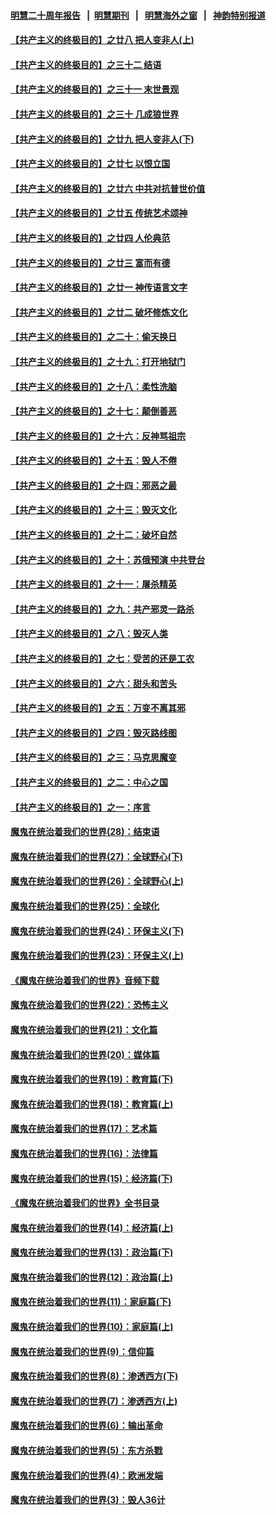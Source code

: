 #### [明慧二十周年报告](https://github.com/gfw-breaker/mh-reports/blob/master/README.md?t=07210501) &nbsp;&nbsp;|&nbsp;&nbsp;[明慧期刊](https://github.com/gfw-breaker/mh-qikan) &nbsp;&nbsp;|&nbsp;&nbsp; [明慧海外之窗](https://github.com/gfw-breaker/mh-news/blob/master/README.md?t=07210501) &nbsp;&nbsp;|&nbsp;&nbsp; [神韵特别报道](https://github.com/gfw-breaker/mh-news/blob/master/shenyun.md?t=07210501) 

#### [【共产主义的终极目的】之廿八 把人变非人(上)](../pages/nsc422/n11340492.md?t=07210501) 

#### [【共产主义的终极目的】之三十二 结语](../pages/nsc422/n11360535.md?t=07210501) 

#### [【共产主义的终极目的】之三十一 末世景观](../pages/nsc422/n11351129.md?t=07210501) 

#### [【共产主义的终极目的】之三十 几成狼世界](../pages/nsc422/n11348280.md?t=07210501) 

#### [【共产主义的终极目的】之廿九 把人变非人(下)](../pages/nsc422/n11344140.md?t=07210501) 

#### [【共产主义的终极目的】之廿七 以恨立国](../pages/nsc422/n11336944.md?t=07210501) 

#### [【共产主义的终极目的】之廿六 中共对抗普世价值](../pages/nsc422/n11324785.md?t=07210501) 

#### [【共产主义的终极目的】之廿五 传统艺术颂神](../pages/nsc422/n11296396.md?t=07210501) 

#### [【共产主义的终极目的】之廿四 人伦典范](../pages/nsc422/n11296397.md?t=07210501) 

#### [【共产主义的终极目的】之廿三 富而有德](../pages/nsc422/n11283598.md?t=07210501) 

#### [【共产主义的终极目的】之廿一 神传语言文字](../pages/nsc422/n11263265.md?t=07210501) 

#### [【共产主义的终极目的】之廿二 破坏修炼文化](../pages/nsc422/n11245728.md?t=07210501) 

#### [【共产主义的终极目的】之二十：偷天换日](../pages/nsc422/n11238846.md?t=07210501) 

#### [【共产主义的终极目的】之十九：打开地狱门](../pages/nsc422/n11206376.md?t=07210501) 

#### [【共产主义的终极目的】之十八：柔性洗脑](../pages/nsc422/n11199994.md?t=07210501) 

#### [【共产主义的终极目的】之十七：颠倒善恶](../pages/nsc422/n11179782.md?t=07210501) 

#### [【共产主义的终极目的】之十六：反神骂祖宗](../pages/nsc422/n11166798.md?t=07210501) 

#### [【共产主义的终极目的】之十五：毁人不倦](../pages/nsc422/n11166792.md?t=07210501) 

#### [【共产主义的终极目的】之十四：邪恶之最](../pages/nsc422/n11150249.md?t=07210501) 

#### [【共产主义的终极目的】之十三：毁灭文化](../pages/nsc422/n11135227.md?t=07210501) 

#### [【共产主义的终极目的】之十二：破坏自然](../pages/nsc422/n11135214.md?t=07210501) 

#### [【共产主义的终极目的】之十：苏俄预演 中共登台](../pages/nsc422/n11118424.md?t=07210501) 

#### [【共产主义的终极目的】之十一：屠杀精英](../pages/nsc422/n11118442.md?t=07210501) 

#### [【共产主义的终极目的】之九：共产邪灵一路杀](../pages/nsc422/n11114139.md?t=07210501) 

#### [【共产主义的终极目的】之八：毁灭人类](../pages/nsc422/n11108503.md?t=07210501) 

#### [【共产主义的终极目的】之七：受苦的还是工农](../pages/nsc422/n11101809.md?t=07210501) 

#### [【共产主义的终极目的】之六：甜头和苦头](../pages/nsc422/n11096971.md?t=07210501) 

#### [【共产主义的终极目的】之五：万变不离其邪](../pages/nsc422/n11091285.md?t=07210501) 

#### [【共产主义的终极目的】之四：毁灭路线图](../pages/nsc422/n11086284.md?t=07210501) 

#### [【共产主义的终极目的】之三：马克思魔变](../pages/nsc422/n11061941.md?t=07210501) 

#### [【共产主义的终极目的】之二：中心之国](../pages/nsc422/n11047728.md?t=07210501) 

#### [【共产主义的终极目的】之一：序言](../pages/nsc422/n11086077.md?t=07210501) 

#### [魔鬼在统治着我们的世界(28)：结束语](../pages/nsc422/n10936246.md?t=07210501) 

#### [魔鬼在统治着我们的世界(27)：全球野心(下)](../pages/nsc422/n10928319.md?t=07210501) 

#### [魔鬼在统治着我们的世界(26)：全球野心(上)](../pages/nsc422/n10900318.md?t=07210501) 

#### [魔鬼在统治着我们的世界(25)：全球化](../pages/nsc422/n10788205.md?t=07210501) 

#### [魔鬼在统治着我们的世界(24)：环保主义(下)](../pages/nsc422/n10695307.md?t=07210501) 

#### [魔鬼在统治着我们的世界(23)：环保主义(上)](../pages/nsc422/n10688613.md?t=07210501) 

#### [《魔鬼在统治着我们的世界》音频下载](../pages/nsc422/n10635553.md?t=07210501) 

#### [魔鬼在统治着我们的世界(22)：恐怖主义](../pages/nsc422/n10614727.md?t=07210501) 

#### [魔鬼在统治着我们的世界(21)：文化篇](../pages/nsc422/n10597706.md?t=07210501) 

#### [魔鬼在统治着我们的世界(20)：媒体篇](../pages/nsc422/n10586579.md?t=07210501) 

#### [魔鬼在统治着我们的世界(19)：教育篇(下)](../pages/nsc422/n10564808.md?t=07210501) 

#### [魔鬼在统治着我们的世界(18)：教育篇(上)](../pages/nsc422/n10526970.md?t=07210501) 

#### [魔鬼在统治着我们的世界(17)：艺术篇](../pages/nsc422/n10499093.md?t=07210501) 

#### [魔鬼在统治着我们的世界(16)：法律篇](../pages/nsc422/n10485969.md?t=07210501) 

#### [魔鬼在统治着我们的世界(15)：经济篇(下)](../pages/nsc422/n10469975.md?t=07210501) 

#### [《魔鬼在统治着我们的世界》全书目录](../pages/nsc422/n10464261.md?t=07210501) 

#### [魔鬼在统治着我们的世界(14)：经济篇(上)](../pages/nsc422/n10457370.md?t=07210501) 

#### [魔鬼在统治着我们的世界(13)：政治篇(下)](../pages/nsc422/n10448270.md?t=07210501) 

#### [魔鬼在统治着我们的世界(12)：政治篇(上)](../pages/nsc422/n10444576.md?t=07210501) 

#### [魔鬼在统治着我们的世界(11)：家庭篇(下)](../pages/nsc422/n10440961.md?t=07210501) 

#### [魔鬼在统治着我们的世界(10)：家庭篇(上)](../pages/nsc422/n10435448.md?t=07210501) 

#### [魔鬼在统治着我们的世界(9)：信仰篇](../pages/nsc422/n10432159.md?t=07210501) 

#### [魔鬼在统治着我们的世界(8)：渗透西方(下)](../pages/nsc422/n10429603.md?t=07210501) 

#### [魔鬼在统治着我们的世界(7)：渗透西方(上)](../pages/nsc422/n10426013.md?t=07210501) 

#### [魔鬼在统治着我们的世界(6)：输出革命](../pages/nsc422/n10421536.md?t=07210501) 

#### [魔鬼在统治着我们的世界(5)：东方杀戮](../pages/nsc422/n10417707.md?t=07210501) 

#### [魔鬼在统治着我们的世界(4)：欧洲发端](../pages/nsc422/n10414890.md?t=07210501) 

#### [魔鬼在统治着我们的世界(3)：毁人36计](../pages/nsc422/n10411583.md?t=07210501) 

